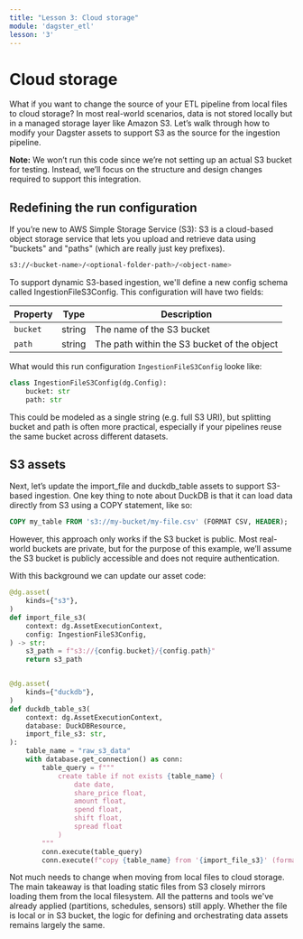 ```yaml
---
title: "Lesson 3: Cloud storage"
module: 'dagster_etl'
lesson: '3'
---
```


# Cloud storage

What if you want to change the source of your ETL pipeline from local files to cloud storage? In most real-world scenarios, data is not stored locally but in a managed storage layer like Amazon S3. Let’s walk through how to modify your Dagster assets to support S3 as the source for the ingestion pipeline.

**Note:** We won’t run this code since we’re not setting up an actual S3 bucket for testing. Instead, we’ll focus on the structure and design changes required to support this integration.

## Redefining the run configuration

If you’re new to AWS Simple Storage Service (S3):
S3 is a cloud-based object storage service that lets you upload and retrieve data using "buckets" and "paths" (which are really just key prefixes).

```bash
s3://<bucket-name>/<optional-folder-path>/<object-name>
```

To support dynamic S3-based ingestion, we'll define a new config schema called IngestionFileS3Config. This configuration will have two fields:

| Property | Type | Description |
| --- | --- |  --- |
| `bucket` | string | The name of the S3 bucket |
| `path` | string | The path within the S3 bucket of the object |

What would this run configuration `IngestionFileS3Config` looke like:

```python {% obfuscated="true" %}
class IngestionFileS3Config(dg.Config):
    bucket: str
    path: str
```

This could be modeled as a single string (e.g. full S3 URI), but splitting bucket and path is often more practical, especially if your pipelines reuse the same bucket across different datasets.

## S3 assets

Next, let’s update the import_file and duckdb_table assets to support S3-based ingestion. One key thing to note about DuckDB is that it can load data directly from S3 using a COPY statement, like so:

```sql
COPY my_table FROM 's3://my-bucket/my-file.csv' (FORMAT CSV, HEADER);
```

However, this approach only works if the S3 bucket is public. Most real-world buckets are private, but for the purpose of this example, we’ll assume the S3 bucket is publicly accessible and does not require authentication.

With this background we can update our asset code:

```python {% obfuscated="true" %}
@dg.asset(
    kinds={"s3"},
)
def import_file_s3(
    context: dg.AssetExecutionContext,
    config: IngestionFileS3Config,
) -> str:
    s3_path = f"s3://{config.bucket}/{config.path}"
    return s3_path


@dg.asset(
    kinds={"duckdb"},
)
def duckdb_table_s3(
    context: dg.AssetExecutionContext,
    database: DuckDBResource,
    import_file_s3: str,
):
    table_name = "raw_s3_data"
    with database.get_connection() as conn:
        table_query = f"""
            create table if not exists {table_name} (
                date date,
                share_price float,
                amount float,
                spend float,
                shift float,
                spread float
            ) 
        """
        conn.execute(table_query)
        conn.execute(f"copy {table_name} from '{import_file_s3}' (format csv, header);")
```

Not much needs to change when moving from local files to cloud storage. The main takeaway is that loading static files from S3 closely mirrors loading them from the local filesystem. All the patterns and tools we've already applied (partitions, schedules, sensors) still apply. Whether the file is local or in S3 bucket, the logic for defining and orchestrating data assets remains largely the same.
